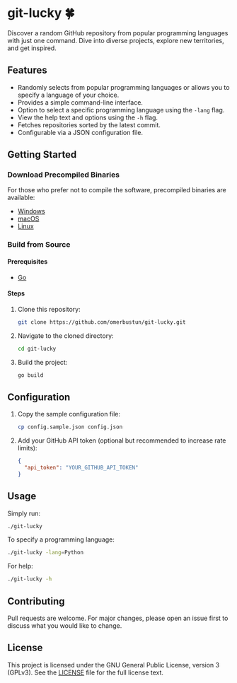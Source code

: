 git-lucky 🍀
============

Discover a random GitHub repository from popular programming languages with just one command. Dive into diverse projects, explore new territories, and get inspired.

Features
--------

*   Randomly selects from popular programming languages or allows you to specify a language of your choice.
*   Provides a simple command-line interface.
*   Option to select a specific programming language using the `-lang` flag.
*   View the help text and options using the `-h` flag.
*   Fetches repositories sorted by the latest commit.
*   Configurable via a JSON configuration file.

Getting Started
---------------

### Download Precompiled Binaries

For those who prefer not to compile the software, precompiled binaries are available:

- [Windows](https://github.com/omerbustun/git-lucky/releases/download/v1.0.0/git-lucky-windows-amd64.exe)
- [macOS](https://github.com/omerbustun/git-lucky/releases/download/v1.0.0/git-lucky-darwin-amd64)
- [Linux](https://github.com/omerbustun/git-lucky/releases/download/v1.0.0/git-lucky-linux-amd64)

### Build from Source

#### Prerequisites

*   [Go](https://golang.org/dl/)

#### Steps

1.  Clone this repository:
    
    ```bash
    git clone https://github.com/omerbustun/git-lucky.git
    ```
    
2.  Navigate to the cloned directory:
    
    ```bash
    cd git-lucky
    ```
    
3.  Build the project:
    
    ```bash
    go build
    ```
Configuration
-------------

1.  Copy the sample configuration file:
    
    ```bash
    cp config.sample.json config.json
    ```
    
2.  Add your GitHub API token (optional but recommended to increase rate limits):
    
    ```json
    {
      "api_token": "YOUR_GITHUB_API_TOKEN"
    }
    ```
Usage
-----

Simply run:

```bash
./git-lucky
```

To specify a programming language:


```bash
./git-lucky -lang=Python
```

For help:


```bash
./git-lucky -h
```

Contributing
------------

Pull requests are welcome. For major changes, please open an issue first to discuss what you would like to change.

License
-------

This project is licensed under the GNU General Public License, version 3 (GPLv3). See the [LICENSE](LICENSE) file for the full license text.
